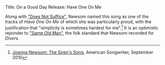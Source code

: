 Title: On a Good Day
Release: Have One On Me

Along with ["Does Not Suffice"]({filename}../three/doesnotsuffice.md), Newsom named this song as one of the tracks of *Have One On Me* of which she was particularly proud, with the justification that "simplicity is sometimes hardest for me".[^amso] It is an optimistic rejoinder to ["Same Old Man"]({filename}../../Divers/sameoldman.md), the folk standard that Newsom recorded for *Divers*.

[^amso]: [Joanna Newsom: The Siren's Song](http://americansongwriter.com/2010/09/joanna-newsom-the-sirens-song/), American Songwriter, September 2010